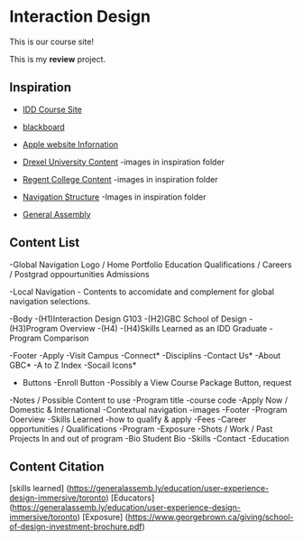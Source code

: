 # Interaction Design
This is our course site!

This is my **review** project.

## Inspiration
- [IDD Course Site](https://)

- [blackboard](https://bb-gbc.blackboard.com/webapps/portal/execute/tabs/tabAction?tab_tab_group_id=_1_1)
- [Apple website Infornation](https://www.apple.com/ca/)
- [Drexel University Content](https://drexel.edu/)
    -images in inspiration folder
- [Regent College Content](https://www.regent-college.edu/course-listing/course-details/APPL.500)
    -images in inspiration folder 
- [Navigation Structure](https://dribbble.com/shots/6710893-News)
    -Images in inspiration folder 
- [General Assembly](https://generalassemb.ly/education/learn-user-experience-design-online)

## Content List
-Global Navigation
    Logo / Home
    Portfolio
    Education
    Qualifications / Careers / Postgrad oppourtunities
    Admissions
    
    
-Local Navigation 
    - Contents to accomidate and complement for global navigation selections.

-Body
    -(H1)Interaction Design G103 
    -(H2)GBC School of Design
    -(H3)Program Overview
    -(H4)
    -(H4)Skills Learned as an IDD Graduate
    -Program Comparison

-Footer
    -Apply
    -Visit Campus
    -Connect*
    -Disciplins
    -Contact Us*
    -About GBC*
    -A to Z Index
    -Socail Icons*
<!--scoial icons or text?-->
- Buttons
    -Enroll Button
    -Possibly a View Course Package Button, request

-Notes / Possible Content to use
    -Program title
    -course code
    -Apply Now / Domestic & International
    -Contextual navigation
    -images
    -Footer
    -Program Ooerview
    -Skills Learned
    -how to qualify & apply
    -Fees
    -Career opportunities / Qualifications
    -Program 
    -Exposure
    -Shots / Work / Past Projects In and out of program
    -Bio Student Bio
    -Skills
    -Contact
    -Education 

 ## Content Citation

 [skills learned] (https://generalassemb.ly/education/user-experience-design-immersive/toronto)
 [Educators] (https://generalassemb.ly/education/user-experience-design-immersive/toronto)
 [Exposure] (https://www.georgebrown.ca/giving/school-of-design-investment-brochure.pdf)





